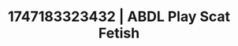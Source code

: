 ---
categories:
- Whispered desires
- BookTok after dark
- Latex & lace
- Soft bondage
- Bare skin
image: /assets/images/1747183323432.webp
layout: post
seo:
  description: Featured content with high-quality ABDL Play, Scat Fetish. HD images
    available.
  keywords: ABDL Play, Scat Fetish
  og_image: /assets/images/1747183323432.webp
  schema_type: VisualArtwork
tags:
- ABDL Play
- '#1747183323432'
- Scat Fetish
title: 1747183323432 | ABDL Play Scat Fetish
---